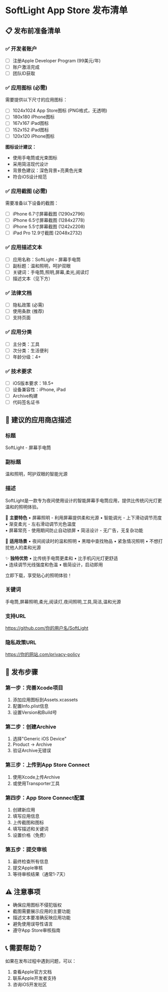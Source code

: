 # SoftLight App Store 发布清单

## 📋 发布前准备清单

### ✅ 开发者账户
- [ ] 注册Apple Developer Program (99美元/年)
- [ ] 账户激活完成
- [ ] 团队ID获取

### ✅ 应用图标 (必需)
需要提供以下尺寸的应用图标：
- [ ] 1024x1024 App Store图标 (PNG格式，无透明)
- [ ] 180x180 iPhone图标
- [ ] 167x167 iPad图标
- [ ] 152x152 iPad图标
- [ ] 120x120 iPhone图标

**图标设计建议：**
- 使用手电筒或光束图标
- 采用简洁现代设计
- 背景色建议：深色背景+亮黄色光束
- 符合iOS设计规范

### ✅ 应用截图 (必需)
需要准备以下设备的截图：
- [ ] iPhone 6.7寸屏幕截图 (1290x2796)
- [ ] iPhone 6.5寸屏幕截图 (1284x2778) 
- [ ] iPhone 5.5寸屏幕截图 (1242x2208)
- [ ] iPad Pro 12.9寸截图 (2048x2732)

### ✅ 应用描述文本
- [ ] 应用名称：SoftLight - 屏幕手电筒
- [ ] 副标题：温和照明，呵护双眼
- [ ] 关键词：手电筒,照明,屏幕,柔光,阅读灯
- [ ] 描述文本（见下方）

### ✅ 法律文档
- [ ] 隐私政策 (必需)
- [ ] 使用条款 (推荐)
- [ ] 支持页面

### ✅ 应用分类
- [ ] 主分类：工具
- [ ] 次分类：生活便利
- [ ] 年龄分级：4+

### ✅ 技术要求
- [ ] iOS版本要求：18.5+
- [ ] 设备兼容性：iPhone, iPad
- [ ] Archive构建
- [ ] 代码签名证书

## 📝 建议的应用商店描述

### 标题
SoftLight - 屏幕手电筒

### 副标题  
温和照明，呵护双眼的智能光源

### 描述
SoftLight是一款专为夜间使用设计的智能屏幕手电筒应用，提供比传统闪光灯更温和的照明体验。

🔦 **主要特色**
• 屏幕照明 - 利用屏幕提供柔和光源
• 智能调光 - 上下滑动调节亮度
• 渐变柔光 - 左右滑动调节光色温度  
• 屏幕常亮 - 使用期间防止自动锁屏
• 简洁设计 - 无广告，无复杂功能

🌙 **适用场景**
• 夜间阅读时的温和照明
• 黑暗中查找物品
• 紧急情况照明
• 不想打扰他人的柔和光源

✨ **独特优势**
• 比传统手电筒更柔和
• 比手机闪光灯更舒适  
• 连续调节光线强度和色温
• 极简设计，启动即用

立即下载，享受贴心的照明体验！

### 关键词
手电筒,屏幕照明,柔光,阅读灯,夜间照明,工具,简洁,温和光源

### 支持URL
https://github.com/你的用户名/SoftLight

### 隐私政策URL
https://你的网站.com/privacy-policy

## 🎯 发布步骤

### 第一步：完善Xcode项目
1. 添加应用图标到Assets.xcassets
2. 配置Info.plist信息
3. 设置Version和Build号

### 第二步：创建Archive
1. 选择"Generic iOS Device"
2. Product → Archive
3. 验证Archive无错误

### 第三步：上传到App Store Connect
1. 使用Xcode上传Archive
2. 或使用Transporter工具

### 第四步：App Store Connect配置
1. 创建新应用
2. 填写应用信息
3. 上传截图和图标
4. 填写描述和关键词
5. 设置价格（免费）

### 第五步：提交审核
1. 最终检查所有信息
2. 提交Apple审核
3. 等待审核结果（通常1-7天）

## ⚠️ 注意事项

- 确保应用图标不侵犯版权
- 截图需要展示应用的主要功能
- 描述文本要准确反映应用功能
- 避免使用误导性语言
- 遵守App Store审核指南

## 📞 需要帮助？

如果在发布过程中遇到问题，可以：
1. 查看Apple官方文档
2. 联系Apple开发者支持
3. 咨询iOS开发社区 